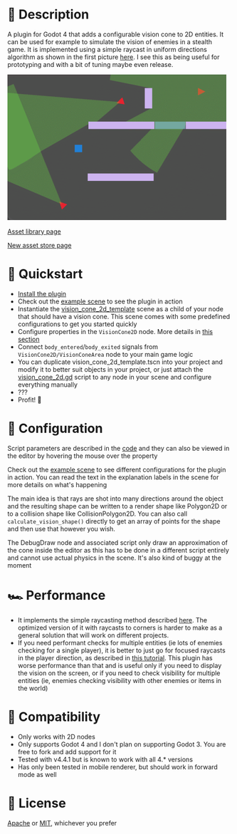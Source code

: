 # 🎯 Description
A plugin for Godot 4 that adds a configurable vision cone to 2D entities. It can be used for example to simulate the vision of enemies in a stealth game. It is implemented using a simple raycast in uniform directions algorithm as shown in the first picture [here](https://www.redblobgames.com/articles/visibility/). I see this as being useful for prototyping and with a bit of tuning maybe even release.

![vision cone demo](https://github.com/d-bucur/demos/raw/master/godot-vision-cone.gif)

[Asset library page](https://godotengine.org/asset-library/asset/1568)

[New asset store page](https://store-beta.godotengine.org/asset/sirdorius/vision-cone/)

# 🚅 Quickstart
- [Install the plugin](https://docs.godotengine.org/en/stable/tutorials/plugins/editor/installing_plugins.html)
- Check out the [example scene](addons/vision_cone_2d/examples/example.tscn) to see the plugin in action
- Instantiate the [vision_cone_2d_template](addons/vision_cone_2d/vision_cone_2d_template.tscn) scene as a child of your node that should have a vision cone. This scene comes with some predefined configurations to get you started quickly
- Configure properties in the `VisionCone2D` node. More details in [this section](#-configuration)
- Connect `body_entered`/`body_exited` signals from `VisionCone2D/VisionConeArea` node to your main game logic
- You can duplicate vision_cone_2d_template.tscn into your project and modify it to better suit objects in your project, or just attach the [vision_cone_2d.gd](addons/vision_cone_2d/vision_cone_2d.gd) script to any node in your scene and configure everything manually
- ???
- Profit! 💸
  
# 🔧 Configuration
Script parameters are described in the [code](addons/vision_cone_2d/vision_cone_2d.gd) and they can also be viewed in the editor by hovering the mouse over the property

Check out the [example scene](addons\vision_cone_2d\examples\example.tscn) to see different configurations for the plugin in action. You can read the text in the explanation labels in the scene for more details on what's happening

The main idea is that rays are shot into many directions around the object and the resulting shape can be written to a render shape like Polygon2D or to a collision shape like CollisionPolygon2D. You can also call `calculate_vision_shape()` directly to get an array of points for the shape and then use that however you wish.

The DebugDraw node and associated script only draw an approximation of the cone inside the editor as this has to be done in a different script entirely and cannot use actual physics in the scene. It's also kind of buggy at the moment

# 🏎️ Performance
- It implements the simple raycasting method described [here](https://www.redblobgames.com/articles/visibility/). The optimized version of it with raycasts to corners is harder to make as a general solution that will work on different projects.
- If you need performant checks for multiple entities (ie lots of enemies checking for a single player), it is better to just go for focused raycasts in the player direction, as described in [this tutorial](https://www.youtube.com/watch?v=04A7pUkhx3E). This plugin has worse performance than that and is useful only if you need to display the vision on the screen, or if you need to check visibility for multiple entities (ie, enemies checking visibility with other enemies or items in the world)

# 🛟 Compatibility
- Only works with 2D nodes
- Only supports Godot 4 and I don't plan on supporting Godot 3. You are free to fork and add support for it
- Tested with v4.4.1 but is known to work with all 4.* versions
- Has only been tested in mobile renderer, but should work in forward mode as well

# 🪪 License
[Apache](LICENSE-APACHE) or [MIT](LICENSE-MIT), whichever you prefer
